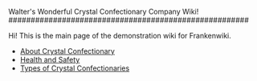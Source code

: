 Walter's Wonderful Crystal Confectionary Company Wiki!
######################################################

Hi! This is the main page of the demonstration wiki for Frankenwiki.

- [About Crystal Confectionary](/wiki?about-crystal-confectionary)
- [Health and Safety](/wiki?health-and-safety)
- [Types of Crystal Confectionaries](/wiki?types-of-crystal-confectionaries/index)

